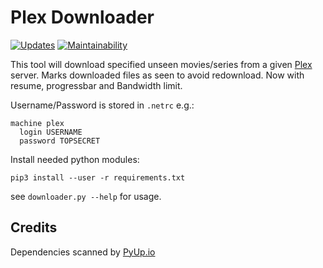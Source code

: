 # Plex Downloader
[![Updates](https://pyup.io/repos/github/Monschichi/plex_downloader/shield.svg)](https://pyup.io/repos/github/Monschichi/plex_downloader/)
[![Maintainability](https://api.codeclimate.com/v1/badges/edefb6e5098b8c1038fd/maintainability)](https://codeclimate.com/github/Monschichi/plex_downloader/maintainability)

This tool will download specified unseen movies/series from a given [Plex](https://plex.tv/) server. Marks downloaded files as seen to avoid redownload.
Now with resume, progressbar and Bandwidth limit.

Username/Password is stored in ```.netrc``` e.g.:
```
machine plex
  login USERNAME
  password TOPSECRET
```

Install needed python modules:
```
pip3 install --user -r requirements.txt
```

see `downloader.py --help` for usage.

## Credits
Dependencies scanned by [PyUp.io](https://pyup.io/)